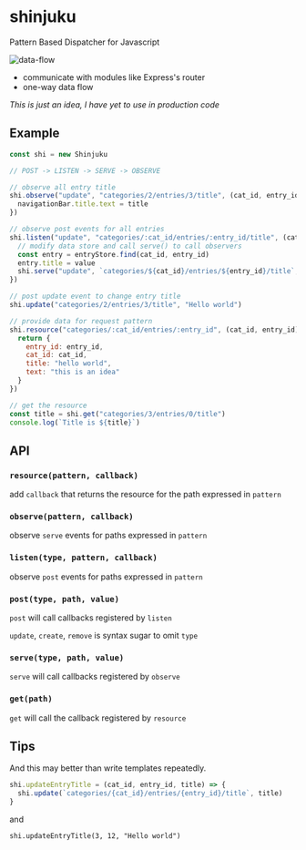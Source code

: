 # shinjuku

Pattern Based Dispatcher for Javascript

![data-flow](https://cloud.githubusercontent.com/assets/5355966/15634596/f50ed908-2602-11e6-8fc9-caed613bba40.png)

- communicate with modules like Express's router
- one-way data flow

*This is just an idea, I have yet to use in production code*

## Example

```js
const shi = new Shinjuku

// POST -> LISTEN -> SERVE -> OBSERVE

// observe all entry title
shi.observe("update", "categories/2/entries/3/title", (cat_id, entry_id, title) => {
  navigationBar.title.text = title
})

// observe post events for all entries
shi.listen("update", "categories/:cat_id/entries/:entry_id/title", (cat_id, entry_id, value) => {
  // modify data store and call serve() to call observers
  const entry = entryStore.find(cat_id, entry_id)
  entry.title = value
  shi.serve("update", `categories/${cat_id}/entries/${entry_id}/title`, value)
})

// post update event to change entry title
shi.update("categories/2/entries/3/title", "Hello world")

// provide data for request pattern
shi.resource("categories/:cat_id/entries/:entry_id", (cat_id, entry_id) => {
  return {
    entry_id: entry_id,
    cat_id: cat_id,
    title: "hello world",
    text: "this is an idea"
  }
})

// get the resource
const title = shi.get("categories/3/entries/0/title")
console.log(`Title is ${title}`)
```

## API

### `resource(pattern, callback)`

add `callback` that returns the resource for the path expressed in `pattern`

### `observe(pattern, callback)`

observe `serve` events for paths expressed in `pattern`

### `listen(type, pattern, callback)`

observe `post` events for paths expressed in `pattern` 

### `post(type, path, value)`

`post` will call callbacks registered by `listen`

`update`, `create`, `remove` is syntax sugar to omit `type`

### `serve(type, path, value)`

`serve` will call callbacks registered by `observe`

### `get(path)`

`get` will call the callback registered by `resource`

## Tips

And this may better than write templates repeatedly.

```js
shi.updateEntryTitle = (cat_id, entry_id, title) => {
  shi.update(`categories/{cat_id}/entries/{entry_id}/title`, title)
}
```

and

```
shi.updateEntryTitle(3, 12, "Hello world")
```
